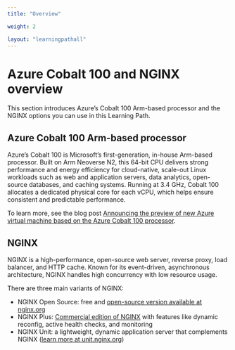 ```yaml
---
title: "Overview"

weight: 2

layout: "learningpathall"
---
```


# Azure Cobalt 100 and NGINX overview

This section introduces Azure’s Cobalt 100 Arm-based processor and the NGINX options you can use in this Learning Path.

## Azure Cobalt 100 Arm-based processor

Azure’s Cobalt 100 is Microsoft’s first-generation, in-house Arm-based processor. Built on Arm Neoverse N2, this 64-bit CPU delivers strong performance and energy efficiency for cloud-native, scale-out Linux workloads such as web and application servers, data analytics, open-source databases, and caching systems. Running at 3.4 GHz, Cobalt 100 allocates a dedicated physical core for each vCPU, which helps ensure consistent and predictable performance.

To learn more, see the blog post [Announcing the preview of new Azure virtual machine based on the Azure Cobalt 100 processor](https://techcommunity.microsoft.com/blog/azurecompute/announcing-the-preview-of-new-azure-vms-based-on-the-azure-cobalt-100-processor/4146353).

## NGINX

NGINX is a high-performance, open-source web server, reverse proxy, load balancer, and HTTP cache. Known for its event-driven, asynchronous architecture, NGINX handles high concurrency with low resource usage.

There are three main variants of NGINX:
- NGINX Open Source: free and [open-source version available at nginx.org](https://nginx.org)
- NGINX Plus: [Commercial edition of NGINX](https://www.nginx.com/products/nginx/) with features like dynamic reconfig, active health checks, and monitoring
- NGINX Unit: a lightweight, dynamic application server that complements NGINX ([learn more at unit.nginx.org](https://unit.nginx.org/))
